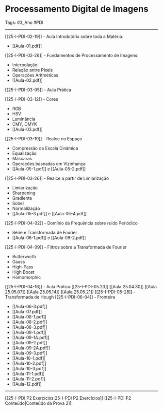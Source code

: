  # Processamento Digital de Imagens

Tags: #3_Ano #PDI 

---

[[25-I-PDI-02-19]] - Aula Introdutória sobre toda a Matéria.
- [[Aula-01.pdf]]

[[25-I-PDI-02-26]] - Fundamentos de Processamento de Imagens:
- Interpolação
- Relação entre Pixels
- Operações Aritméticas
- [[Aula-02.pdf]]

[[25-I-PDI-03-05]] - Aula Prática

[[25-I-PDI-03-12]] - Cores
- RGB
- HSV
- Luminância
- CMY, CMYK
- [[Aula-03.pdf]]

[[25-I-PDI-03-19]] - Realce no Espaço
- Compressâo de Escala Dinâmica
- Equalização
- Máscaras
- Operações baseadas em Vizinhança
- [[Aula-05-1.pdf]] e [[Aula-05-2.pdf]]

[[25-I-PDI-03-26]] - Realce a partir de Limiarização
- Limiarização
- Sharpening
- Gradiente
- Sobel
- Normalização
- [[Aula-05-3.pdf]] e [[Aula-05-4.pdf]]

[[25-I-PDI-04-02]] - Domínio da Frequência sobre ruído Periódico
- Série e Transformada de Fourier
- [[Aula-06-1.pdf]] e [[Aula-06-2.pdf]]

[[25-I-PDI-04-09]] - Filtros sobre a Transformada de Fourier
- Butterworth
- Gauss
- High-Pass
- High Boost
- Homomorphic

[[25-I-PDI-04-16]] - Aula Prática
[[25-I-PDI-05.23]]
[[Aula 25.04.30]]
[[Aula 25.05.07]]
[[Aula 25.05.14]]
[[Aula 25.05.21]]
[[25-I-PDI-05-28]] - Transformada de Hough
[[25-I-PDI-06-04]] - Fronteira

- [[Aula-06-3.pdf]]
- [[Aula-07.pdf]]
- [[Aula-08-1.pdf]]
- [[Aula-08-2.pdf]]
- [[Aula-08-3.pdf]]
- [[Aula-09-1.pdf]]
- [[Aula-09-1A.pdf]]
- [[Aula-09-2.pdf]]
- [[Aula-09-2A.pdf]]
- [[Aula-09-3.pdf]]
- [[Aula-10-1.pdf]]
- [[Aula-10-2.pdf]]
- [[Aula-10-3.pdf]]
- [[Aula-11-1.pdf]]
- [[Aula-11-2.pdf]]
- [[Aula-12.pdf]]

---

[[25-I-PDI P2 Exercícios|25-I-PDI P2 Exercícios]]
[[25-I-PDI P2 Conteúdo|Conteúdo da Prova 2]]